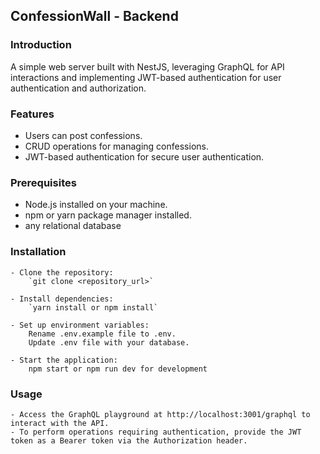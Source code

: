 ## ConfessionWall - Backend

### Introduction

A simple web server built with NestJS, leveraging GraphQL for API interactions and implementing JWT-based authentication for user authentication and authorization.

### Features

   - Users can post confessions.
   - CRUD operations for managing confessions.
   - JWT-based authentication for secure user authentication.

### Prerequisites

   - Node.js installed on your machine.
   - npm or yarn package manager installed.
   - any relational database

### Installation

    - Clone the repository:
        `git clone <repository_url>`

    - Install dependencies:
        `yarn install or npm install`

    - Set up environment variables:
        Rename .env.example file to .env.
        Update .env file with your database.

    - Start the application:
        npm start or npm run dev for development

### Usage
    - Access the GraphQL playground at http://localhost:3001/graphql to interact with the API.
    - To perform operations requiring authentication, provide the JWT token as a Bearer token via the Authorization header.
